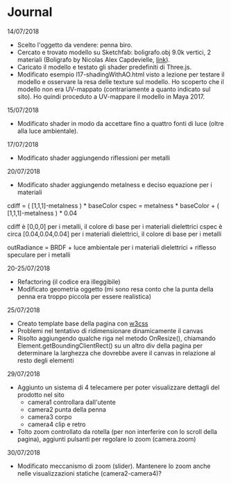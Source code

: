 # Journal

14/07/2018
- Scelto l'oggetto da vendere: penna biro.
- Cercato e trovato modello su Sketchfab: boligrafo.obj 9.0k vertici, 2 materiali
(Boligrafo by Nicolas Alex Capdevielle, [link](https://sketchfab.com/models/25fb4c1e876e4c869249598a04ba0f48)).
- Caricato il modello e testato gli shader predefiniti di Three.js.
- Modificato esempio l17-shadingWithAO.html visto a lezione per testare il modello e osservare la resa delle texture sul modello. Ho scoperto che il modello non era UV-mappato (contrariamente a quanto indicato sul sito). Ho quindi proceduto a UV-mappare il modello in Maya 2017.

15/07/2018
- Modificato shader in modo da accettare fino a quattro fonti di luce (oltre alla luce ambientale).

17/07/2018
- Modificato shader aggiungendo riflessioni per metalli

20/07/2018
- Modificato shader aggiungendo metalness e deciso equazione per i materiali

cdiff = ( [1,1,1]-metalness ) * baseColor
cspec = metalness * baseColor + ( [1,1,1]-metalness ) * 0.04

cdiff è [0,0,0] per i metalli, il colore di base per i materiali dielettrici
cspec è circa [0.04,0.04,0.04] per i materiali dielettrici, il colore di base per i metalli

outRadiance = BRDF + luce ambientale per i materiali dielettrici + riflesso speculare per i metalli

20-25/07/2018
- Refactoring (il codice era illeggibile)
- Modificato geometria oggetto (mi sono resa conto che la punta della penna era troppo piccola per essere realistica)

25/07/2018
- Creato template base della pagina con [w3css](https://www.w3schools.com/w3css/default.asp)
- Problemi nel tentativo di ridimensionare dinamicamente il canvas
- Risolto aggiungendo qualche riga nel metodo OnResize(), chiamando Element.getBoundingClientRect() su un altro div della pagina per determinare la larghezza che dovrebbe avere il canvas in relazione al resto degli elementi

29/07/2018
- Aggiunto un sistema di 4 telecamere per poter visualizzare dettagli del prodotto nel sito
  - camera1 controllara dall'utente
  - camera2 punta della penna
  - camera3 corpo
  - camera4 clip e retro
- Tolto zoom controllato da rotella (per non interferire con lo scroll della pagina), aggiunti pulsanti per regolare lo zoom (camera.zoom)

30/07/2018
- Modificato meccanismo di zoom (slider). Mantenere lo zoom anche nelle visualizzazioni statiche (camera2-camera4)?